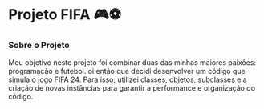 # Projeto FIFA 🎮⚽

### Sobre o Projeto
Meu objetivo neste projeto foi combinar duas das minhas maiores paixões: programação e futebol.
oi então que decidi desenvolver um código que simula o jogo FIFA 24. Para isso, utilizei classes, 
objetos, subclasses e a criação de novas instâncias para garantir a performance e organização do código.
